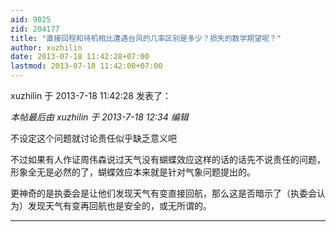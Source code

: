 ```yaml
---
aid: 9025
zid: 204177
title: "直接回程和待机相比遭遇台风的几率区别是多少？损失的数学期望呢？"
author: xuzhilin
date: 2013-07-18 11:42:28+07:00
lastmod: 2013-07-18 11:42:00+07:00
---
```


xuzhilin 于 2013-7-18 11:42:28 发表了：

_本帖最后由 xuzhilin 于 2013-7-18 12:34 编辑_

不设定这个问题就讨论责任似乎缺乏意义吧

不过如果有人作证周伟森说过天气没有蝴蝶效应这样的话的话先不说责任的问题，形象全无是必然的了，蝴蝶效应本来就是针对气象问题提出的。

更神奇的是执委会是让他们发现天气有变直接回航，那么这是否暗示了（执委会认为）发现天气有变再回航也是安全的，或无所谓的。

---
